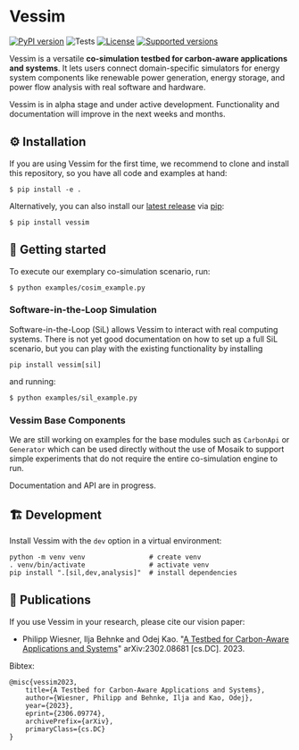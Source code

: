 # Vessim

[![PyPI version](https://img.shields.io/pypi/v/vessim.svg?color=52c72b)](https://pypi.org/project/vessim/)
![Tests](https://github.com/dos-group/vessim/actions/workflows/linting-and-testing.yml/badge.svg)
[![License](https://img.shields.io/pypi/l/vessim.svg)](https://pypi.org/project/vessim/)
[![Supported versions](https://img.shields.io/pypi/pyversions/vessim.svg)](https://pypi.org/project/vessim/)

Vessim is a versatile **co-simulation testbed for carbon-aware applications and systems**.
It lets users connect domain-specific simulators for energy system components like renewable power generation, 
energy storage, and power flow analysis with real software and hardware.

Vessim is in alpha stage and under active development.
Functionality and documentation will improve in the next weeks and months.


## ⚙️ Installation

If you are using Vessim for the first time, we recommend to clone and install this repository, so you have all
code and examples at hand:

```
$ pip install -e .
```

Alternatively, you can also install our [latest release](https://pypi.org/project/vessim/) 
via [pip](https://pip.pypa.io/en/stable/quickstart/):

```
$ pip install vessim
```


## 🚀 Getting started

To execute our exemplary co-simulation scenario, run:

```
$ python examples/cosim_example.py
```


### Software-in-the-Loop Simulation

Software-in-the-Loop (SiL) allows Vessim to interact with real computing systems.
There is not yet good documentation on how to set up a full SiL scenario, but you can play with the existing
functionality by installing 

```
pip install vessim[sil]
```

and running:

```
$ python examples/sil_example.py
```


### Vessim Base Components

We are still working on examples for the base modules such as `CarbonApi` or `Generator` which can be used directly
without the use of Mosaik to support simple experiments that do not require the entire co-simulation engine to run.

Documentation and API are in progress.


## 🏗️ Development

Install Vessim with the `dev` option in a virtual environment:

```
python -m venv venv                # create venv
. venv/bin/activate                # activate venv
pip install ".[sil,dev,analysis]"  # install dependencies
```


## 📖 Publications

If you use Vessim in your research, please cite our vision paper:

- Philipp Wiesner, Ilja Behnke and Odej Kao. "[A Testbed for Carbon-Aware Applications and Systems](https://arxiv.org/pdf/2306.09774.pdf)" arXiv:2302.08681 [cs.DC]. 2023.

Bibtex:
```
@misc{vessim2023,
    title={A Testbed for Carbon-Aware Applications and Systems}, 
    author={Wiesner, Philipp and Behnke, Ilja and Kao, Odej},
    year={2023},
    eprint={2306.09774},
    archivePrefix={arXiv},
    primaryClass={cs.DC}
}
```
